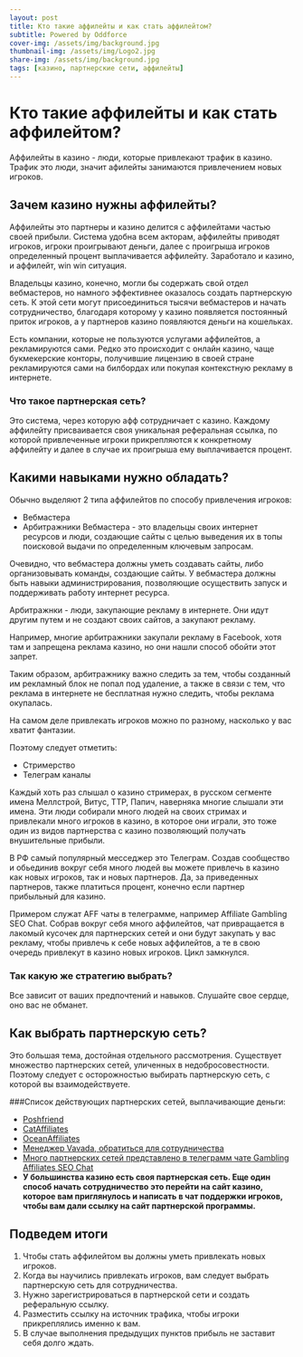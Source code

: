 ```yaml
---
layout: post
title: Кто такие аффилейты и как стать аффилейтом?
subtitle: Powered by Oddforce 
cover-img: /assets/img/background.jpg
thumbnail-img: /assets/img/Logo2.jpg
share-img: /assets/img/background.jpg
tags: [казино, партнерские сети, аффилейты]
---
```

# Кто такие аффилейты и как стать аффилейтом?
Аффилейты в казино - люди, которые привлекают трафик в казино. Трафик это люди, значит афилейты занимаются привлечением новых игроков.

## Зачем казино нужны аффилейты?
Аффилейты это партнеры и казино делится с аффилейтами частью своей прибыли. Система удобна всем акторам, аффилейты приводят игроков, игроки проигрывают деньги, далее с проигрыша игроков определенный процент выплачивается аффилейту. Заработало и казино, и аффилейт, win win ситуация. 

Владельцы казино, конечно, могли бы содержать свой отдел вебмастеров, но намного эффективнее оказалось создать партнерскую сеть. К этой сети могут присоединиться тысячи вебмастеров и начать сотрудничество, благодаря которому у казино появляется постоянный приток игроков, а у партнеров казино появляются деньги на кошельках.

Есть компании, которые не пользуются услугами аффилейтов, а рекламируются сами. Редко это происходит с онлайн казино, чаще букмекерские конторы, получившие лицензию в своей стране рекламируются сами на билбордах или покупая контекстную рекламу в интернете.
### Что такое партнерская сеть?
Это система, через которую афф сотрудничает с казино. Каждому аффилейту присваивается своя уникальная реферальная ссылка, по которой привлеченные игроки прикрепляются к конкретному аффилейту и далее в случае их проигрыша ему выплачивается процент.  

## Какими навыками нужно обладать?
Обычно выделяют 2 типа аффилейтов по способу привлечения игроков:
* Вебмастера
* Арбитражники
Вебмастера - это владельцы своих интернет ресурсов и люди, создающие сайты с целью выведения их в топы поисковой выдачи по определенным ключевым запросам.

Очевидно, что вебмастера должны уметь создавать сайты, либо организовывать команды, создающие сайты. У вебмастера должны быть навыки администрирования, позволяющие осуществить запуск и поддерживать работу интернет ресурса. 

Арбитражнки - люди, закупающие рекламу в интернете. Они идут другим путем и не создают своих сайтов, а закупают рекламу.

Например, многие арбитражники закупали рекламу в Facebook, хотя там и запрещена реклама казино, но они нашли способ обойти этот запрет. 

Таким образом, арбитражнику важно следить за тем, чтобы созданный им рекламный блок не попал под удаление, а также в связи с тем, что реклама в интернете не бесплатная нужно следить, чтобы реклама окупалась.  

На самом деле привлекать игроков можно по разному, насколько у вас хватит фантазии.

Поэтому следует отметить:
* Стримерство 
* Телеграм каналы

Каждый хоть раз слышал о казино стримерах, в русском сегменте имена Меллстрой, Витус, ТТР, Папич, наверняка многие слышали эти имена. Эти люди собирали много людей на своих стримах и привлекали много игроков в казино, в которое они играли, это тоже один из видов партнерства с казино позволяющий получать внушительные прибыли. 

В РФ самый популярный месседжер это Телеграм. Создав сообщество и обьединив вокруг себя много людей вы можете привлечь в казино как новых игроков, так и новых партнеров. Да, за приведенных партнеров, также платиться процент, конечно если партнер прибыльный для казино. 

Примером служат AFF чаты в телеграмме, например Affiliate Gambling SEO Chat. Собрав вокруг себя много аффилейтов, чат привращается в лакомый кусочек для партнерских сетей и они будут закупать у вас рекламу, чтобы привлечь к себе новых аффилейтов, а те в свою очередь привлекут в казино новых игроков. Цикл замкнулся. 

### Так какую же стратегию выбрать? 

Все зависит от ваших предпочтений и навыков. Слушайте свое сердце, оно вас не обманет. 

## Как выбрать партнерскую сеть? 

Это большая тема, достойная отдельного рассмотрения. Существует множество партнерских сетей, уличенных в недобросовестности. Поэтому следует с осторожностью выбирать партнерскую сеть, с которой вы взаимодействуете.

###Cписок действующих партнерских сетей, выплачивающие деньги:

* [Poshfriend](https://poshfriends.partners/users/registration?invitation_code=p35178p3290913pce0f 'Сайт партнерской сети Poshfriends')
* [CatAffiliates](https://partners.cataffs.com/ "Сайт партнерской сети CatAffiliates")
* [OceanAffiliates](https://oceanaffiliates.com/ "Сайт партнерской сети OceanAffiliates" )
* [Менеджер Vavada, обратиться для сотрудничества](https://t.me/acvavada/ "Ссылка на менеджера Вавады в случае желания сотрудничать." )
* [Много партнерских сетей представлено в телеграмм чате Gambling Affiliates SEO Chat](https://t.me/gamblingaff "Ссылка на сообщество аффилейтов, там представлено множество партнерких сетей" )
* **У большинства казино есть своя партнерская сеть. Еще один способ начать сотрудничество это перейти на сайт казино, которое вам приглянулось и написать в чат поддержки игроков, чтобы вам дали ссылку на сайт партнерской программы.**

## Подведем итоги

1. Чтобы стать аффилейтом вы должны уметь привлекать новых игроков. 
2. Когда вы научились привлекать игроков, вам следует выбрать партнерскую сеть для сотрудничества.
3. Нужно зарегистрироваться в партнерской сети и создать реферальную ссылку. 
4. Разместить ссылку на источник трафика, чтобы игроки прикреплялись именно к вам. 
5. В случае выполнения предыдущих пунктов прибыль не заставит себя долго ждать. 



















